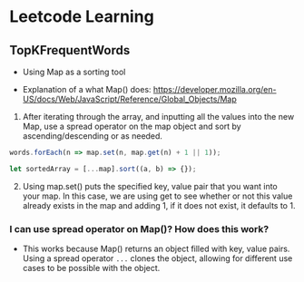 # Leetcode Learning

## TopKFrequentWords

* Using Map as a sorting tool

* Explanation of a what Map() does: <https://developer.mozilla.org/en-US/docs/Web/JavaScript/Reference/Global_Objects/Map>

1. After iterating through the array, and inputting all the values into the new Map, use a spread operator on the map object and sort by ascending/descending or as needed.

```javascript
words.forEach(n => map.set(n, map.get(n) + 1 || 1));

let sortedArray = [...map].sort((a, b) => {});
```

2. Using map.set() puts the specified key, value pair that you want into your map. In this case, we are using get to see whether or not this value already exists in the map and adding 1, if it does not exist, it defaults to 1.

### I can use spread operator on Map()? How does this work?

* This works because Map() returns an object filled with key, value pairs. Using a spread operator ``` ... ``` clones the object, allowing for different use cases to be possible with the object.
